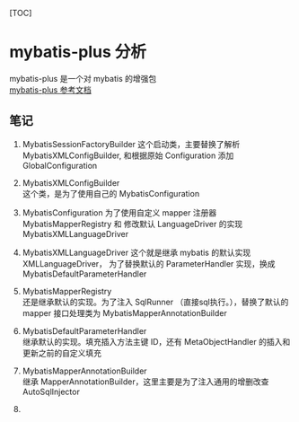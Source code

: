 [TOC]   

# mybatis-plus 分析 
mybatis-plus 是一个对 mybatis 的增强包  
[mybatis-plus 参考文档](http://mp.baomidou.com/)    

## 笔记 
1. MybatisSessionFactoryBuilder
这个启动类，主要替换了解析 MybatisXMLConfigBuilder, 和根据原始 Configuration 添加 GlobalConfiguration

2. MybatisXMLConfigBuilder  
这个类，是为了使用自己的 MybatisConfiguration

3. MybatisConfiguration 
为了使用自定义 mapper 注册器 MybatisMapperRegistry 和 修改默认 LanguageDriver 的实现 MybatisXMLLanguageDriver

4. MybatisXMLLanguageDriver 
这个就是继承 mybatis 的默认实现 XMLLanguageDriver， 为了替换默认的 ParameterHandler 实现，换成 MybatisDefaultParameterHandler   

5. MybatisMapperRegistry    
还是继承默认的实现。为了注入 SqlRunner （直接sql执行。），替换了默认的 mapper 接口处理类为 MybatisMapperAnnotationBuilder   

6. MybatisDefaultParameterHandler   
继承默认的实现。填充插入方法主键 ID，还有 MetaObjectHandler 的插入和更新之前的自定义填充

7. MybatisMapperAnnotationBuilder   
继承 MapperAnnotationBuilder，这里主要是为了注入通用的增删改查 AutoSqlInjector  

8. 